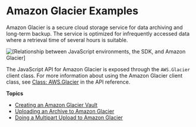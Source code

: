 # Amazon Glacier Examples<a name="glacier-examples"></a>

Amazon Glacier is a secure cloud storage service for data archiving and long\-term backup\. The service is optimized for infrequently accessed data where a retrieval time of several hours is suitable\.

![\[Relationship between JavaScript environments, the SDK, and Amazon Glacier\]](http://docs.aws.amazon.com/sdk-for-javascript/v2/developer-guide/images/code-samples-glacier.png)

The JavaScript API for Amazon Glacier is exposed through the `AWS.Glacier` client class\. For more information about using the Amazon Glacier client class, see [Class: AWS\.Glacier](http://docs.aws.amazon.com/AWSJavaScriptSDK/latest/AWS/Glacier.html) in the API reference\.

**Topics**
+ [Creating an Amazon Glacier Vault](glacier-example-creating-a-vault.md)
+ [Uploading an Archive to Amazon Glacier](glacier-example-uploadrchive.md)
+ [Doing a Multipart Upload to Amazon Glacier](glacier-example-multipart-upload.md)